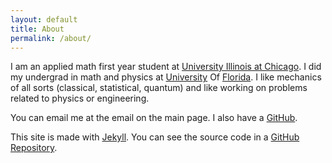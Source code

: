 ```yaml
---
layout: default
title: About
permalink: /about/
---
```


I am an applied math first year student at [University Illinois at Chicago](https://mscs.uic.edu). I did my undergrad in math and physics at [University](https://math.ufl.edu) Of [Florida](https://phys.ufl.edu). I like mechanics of all sorts (classical, statistical, quantum) and like working on problems related to physics or engineering.

You can email me at the email on the main page. I also have a [GitHub](github.com/samueltwallace).

This site is made with [Jekyll](https://jekyllrb.com). You can see the source code in a [GitHub Repository](https://github.com/samueltwallace/swalla24.people.uic.edu).
